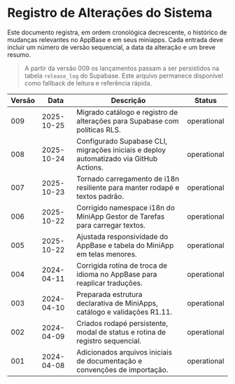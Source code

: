# Registro de Alterações do Sistema

Este documento registra, em ordem cronológica decrescente, o histórico de mudanças relevantes no AppBase e em seus miniapps. Cada entrada deve incluir um número de versão sequencial, a data da alteração e um breve resumo.

> A partir da versão 009 os lançamentos passam a ser persistidos na tabela `release_log` do Supabase. Este arquivo permanece disponível como fallback de leitura e referência rápida.

| Versão | Data       | Descrição                                                                 | Status      |
|--------|------------|----------------------------------------------------------------------------|-------------|
| 009    | 2025-10-25 | Migrado catálogo e registro de alterações para Supabase com políticas RLS. | operational |
| 008    | 2025-10-24 | Configurado Supabase CLI, migrações iniciais e deploy automatizado via GitHub Actions. | operational |
| 007    | 2025-10-23 | Tornado carregamento de i18n resiliente para manter rodapé e textos padrão. | operational |
| 006    | 2025-10-22 | Corrigido namespace i18n do MiniApp Gestor de Tarefas para carregar textos. | operational |
| 005    | 2025-10-22 | Ajustada responsividade do AppBase e tabela do MiniApp em telas menores.    | operational |
| 004    | 2024-04-11 | Corrigida rotina de troca de idioma no AppBase para reaplicar traduções.    | operational |
| 003    | 2024-04-10 | Preparada estrutura declarativa de MiniApps, catálogo e validações R1.11. | operational |
| 002    | 2024-04-09 | Criados rodapé persistente, modal de status e rotina de registro sequencial. | operational |
| 001    | 2024-04-08 | Adicionados arquivos iniciais de documentação e convenções de importação. | operational |
